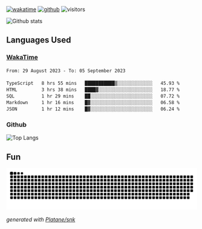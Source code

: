 [![wakatime](https://wakatime.com/badge/user/82c377cd-a54c-404c-b7df-177b313ca539.svg)](https://wakatime.com/@82c377cd-a54c-404c-b7df-177b313ca539)
[![github](https://img.shields.io/github/followers/xinthose?logo=github&style=plastic)](https://github.com/alanhamlett?tab=followers)
![visitors](https://visitor-badge.glitch.me/badge?page_id=xinthose&left_color=green&right_color=red)

![Github stats](https://github-readme-stats.vercel.app/api?username=xinthose&show_icons=true&theme=radical&count_private=true)

## Languages Used

### [WakaTime](https://wakatime.com/)
<!--START_SECTION:waka-->

```txt
From: 29 August 2023 - To: 05 September 2023

TypeScript   8 hrs 55 mins   ███████████▒░░░░░░░░░░░░░   45.93 %
HTML         3 hrs 38 mins   ████▓░░░░░░░░░░░░░░░░░░░░   18.77 %
SQL          1 hr 29 mins    ██░░░░░░░░░░░░░░░░░░░░░░░   07.72 %
Markdown     1 hr 16 mins    █▓░░░░░░░░░░░░░░░░░░░░░░░   06.58 %
JSON         1 hr 12 mins    █▓░░░░░░░░░░░░░░░░░░░░░░░   06.24 %
```

<!--END_SECTION:waka-->

### Github

![Top Langs](https://github-readme-stats.vercel.app/api/top-langs/?username=xinthose)

## Fun
![github contribution grid snake animation](https://raw.githubusercontent.com/xinthose/xinthose/output/github-contribution-grid-snake.svg)

_generated with [Platane/snk](https://github.com/Platane/snk)_
